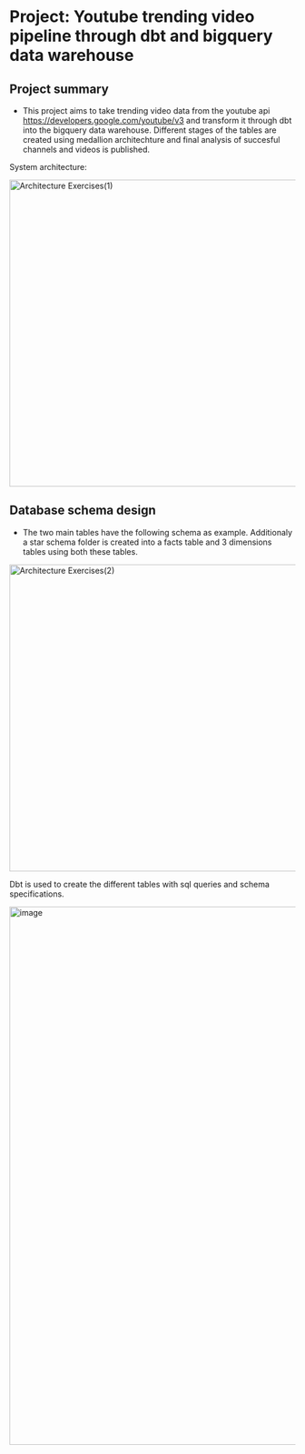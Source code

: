 # Project: Youtube trending video pipeline through dbt and bigquery data warehouse
## Project summary
- This project aims to take trending video data from the youtube api https://developers.google.com/youtube/v3 and transform it through dbt into the bigquery data warehouse. Different stages of the tables are created using medallion architechture and final analysis of succesful channels and videos is published.

System architecture:

<img width="960" height="540" alt="Architecture Exercises(1)" src="https://github.com/user-attachments/assets/d15bb74d-07bf-409d-99da-dfd9df475298" />

## Database schema design 

- The two main tables have the following schema as example. Additionaly a star schema folder is created into a facts table and 3 dimensions tables using both these tables.

<img width="960" height="540" alt="Architecture Exercises(2)" src="https://github.com/user-attachments/assets/d960dd83-f1ee-4643-977b-e4510284b1ff" />



Dbt is used to create the different tables with sql queries and schema specifications.

<img width="961" height="947" alt="image" src="https://github.com/user-attachments/assets/d85ca339-1650-40a6-bb72-547b349805a1" />
